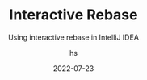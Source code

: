 ---
date: 2022-07-23
title: Interactive Rebase
technologies: [java]
topics: [vcs]
author: hs
subtitle: Using interactive rebase in IntelliJ IDEA
thumbnail: ./thumbnail.png
cardThumbnail: ./card.png
shortVideo:
  poster: ./tip.png
  url: https://youtu.be/dAJvub3uR50
seealso:
  - title: (documentation) Edit Project History with Interactive Rebase
    href: https://www.jetbrains.com/help/idea/edit-project-history.html#interactive-rebase
leadin: |
  Interactive rebase will help you to take control of your project history meaning you can make it more meaningful where required or clean up commits by reording, skipping or squashing them. 

---
